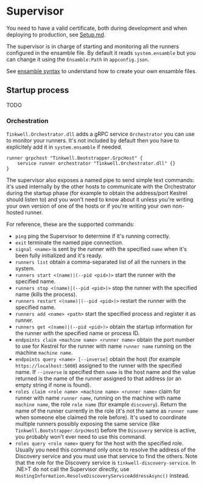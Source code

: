 # Supervisor

You need to have a valid certificate, both during development and when deploying to production, see [Setup.md](Setup.md).

The supervisor is in charge of starting and monitoring all the runners configured in the ensamble file. By default it reads `system.ensamble` but you can change it using the `Ensamble:Path` in `appconfig.json`.

See [ensamble syntax](Ensamble.md) to understand how to create your own ensamble files.

## Startup process

TODO

### Orchestration

`Tinkwell.Orchestrator.dll` adds a gRPC service `Orchestrator` you can use to monitor your runners. It's not included by default then you have to explicitely add it in `system.ensamble` if needed.

```
runner grpchost "Tinkwell.Bootstrapper.GrpcHost" {
	service runner orchestrator "Tinkwell.Orchestrator.dll" {}
}
```

The supervisor also exposes a named pipe to send simple text commands: it's used internally by the other hosts to communicate with the Orchestrator during the startup phase (for example to obtain the address/port Kestrel should listen to) and you won't need to know about it unless you're writing your own version of one of the hosts or if you're writing your own non-hosted runner.

For reference, these are the supported commands:

* `ping` ping the Supervisor to determine if it's running correctly.
* `exit` terminate the named pipe connection.
* `signal <name>` is sent by the runner with the specified `name` when it's been fully initialized and it's ready.
* `runners list` obtain a comma-separated list of all the runners in the system.
* `runners start <(name)|(--pid <pid>)>` start the runner with the specified name.
* `runners stop <(name)|(--pid <pid>)>` stop the runner with the specified name (kills the process).
* `runners restart <(name)|(--pid <pid>)>` restart the runner with the specified name.
* `runners add <name> <path>` start the specified process and register it as runner.
* `runners get <(name)|(--pid <pid>)>` obtain the startup information for the runner with the specified name or process ID.
* `endpoints claim <machine name> <runner name>` obtain the port number to use for Kestrel for the runner with name `runner name` running on the machine `machine name`.
* `endpoints query <name> [--inverse]` obtain the host (for example `https://localhost:5000`) assigned to the runner with the specified name. If `--inverse` is specified then `name` is the host name and the value returned is the name of the runner assigned to that address (or an empty string if none is found).
* `roles claim <role name> <machine name> <runner name>` claim for runner with name `runner name`, running on the machine with name `machine name`, the role `role name` (for example `discovery`). Return the name of the runner currently in the role (it's not the same as `runner name` when someone else claimed the role before). It's used to coordinate multiple runners possibly exposing the same service (like `Tinkwell.Bootstrapper.GrpcHost`) before the `Discovery` service is active, you probably won't ever need to use this command.
* `roles query <role name>` query for the host with the specified role. Usually you need this command only once to resolve the address of the Discovery service and you must use that service to find the others. Note that the role for the Discovery service is `tinkwell-discovery-service`. In .NE>T do not call the Supervisor directly, use `HostingInformation.ResolveDiscoveryServiceAddressAsync()` instead.
